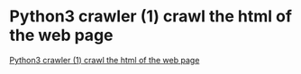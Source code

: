 # Python3 crawler (1) crawl the html of the web page
[Python3 crawler (1) crawl the html of the web page](https://aiwithcloud.com/2022/09/15/python3_crawler_1_crawl_the_html_of_the_web_page/)